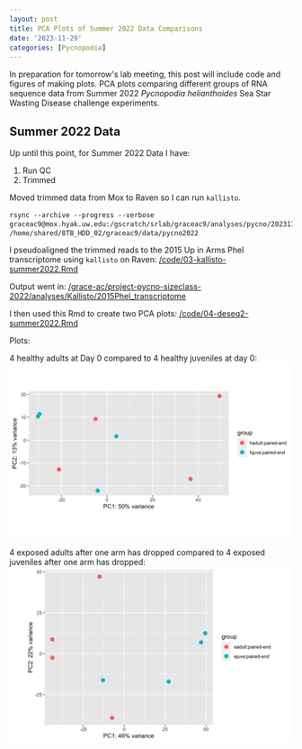 ```yaml
---
layout: post
title: PCA Plots of Summer 2022 Data Comparisons
date: '2023-11-29'
categories: [Pycnopodia]
---
```

In preparation for tomorrow's lab meeting, this post will include code and figures of making plots. PCA plots comparing different groups of RNA sequence data from Summer 2022 _Pycnopodia helianthoides_ Sea Star Wasting Disease challenge experiments.

## Summer 2022 Data

Up until this point, for Summer 2022 Data I have:
1. Run QC
2. Trimmed

Moved trimmed data from Mox to Raven so I can run `kallisto`.
```
rsync --archive --progress --verbose graceac9@mox.hyak.uw.edu:/gscratch/srlab/graceac9/analyses/pycno/20231101_PSC2022_trimming/*fq.gz /home/shared/8TB_HDD_02/graceac9/data/pycno2022
```

I pseudoaligned the trimmed reads to the 2015 Up in Arms Phel transcriptome using `kallisto` on Raven: [/code/03-kallisto-summer2022.Rmd](https://github.com/grace-ac/project-pycno-sizeclass-2022/blob/main/code/03-kallisto-summer2022.Rmd)

Output went in: [/grace-ac/project-pycno-sizeclass-2022/analyses/Kallisto/2015Phel_transcriptome](https://github.com/grace-ac/project-pycno-sizeclass-2022/tree/main/analyses/Kallisto/2015Phel_transcriptome)

I then used this Rmd to create two PCA plots: [/code/04-deseq2-summer2022.Rmd](https://github.com/grace-ac/project-pycno-sizeclass-2022/blob/main/code/04-deseq2-summer2022.Rmd)

Plots:

4 healthy adults at Day 0 compared to 4 healthy juveniles at day 0:      
![img](../notebook-images/2023-11-29/hadultvhjuve.png)


4 exposed adults after one arm has dropped compared to 4 exposed juveniles after one arm has dropped:      
![img](../notebook-images/2023-11-29/eadultvejuve.png)
